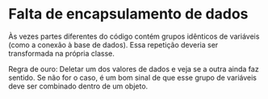 # Falta de encapsulamento de dados

Às vezes partes diferentes do código contém grupos idênticos de variáveis (como a conexão à base de dados). Essa repetição deveria ser transformada na própria classe.

Regra de ouro: Deletar um dos valores de dados e veja se a outra ainda faz sentido. Se não for o caso, é um bom sinal de que esse grupo de variáveis deve ser combinado dentro de um objeto.

```go
```

```go
```

```go
```

```go
```

```go
```